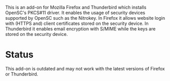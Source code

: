 This is an add-on for Mozilla Firefox and Thunderbird which installs OpenSC's PKCS#11 driver. It enables the usage of security devices supported by OpenSC such as the Nitrokey. In Firefox it allows website login with (HTTPS and) client certificates stored on the security device. In Thunderbird it enables email encryption with S/MIME while the keys are stored on the security device.

# Status
This add-on is outdated and may not work with the latest versions of Firefox or Thunderbird.
